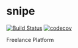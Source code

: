 # snipe

[![Build Status](https://travis-ci.org/EnsembleLab/snipe.svg?branch=master)](https://travis-ci.org/EnsembleLab/snipe)  [![codecov](https://codecov.io/gh/EnsembleLab/snipe/branch/master/graph/badge.svg)](https://codecov.io/gh/EnsembleLab/snipe)



Freelance Platform
